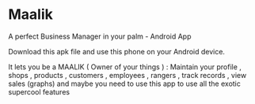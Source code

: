 # Maalik
A perfect Business Manager in your palm - Android App

Download this apk file and use this phone on your Android device.

It lets you be a MAALIK ( Owner of your things ) :
Maintain your profile , shops , products , customers , employees , rangers , track records , view sales (graphs) and maybe you need to use this app to use all the exotic supercool features
